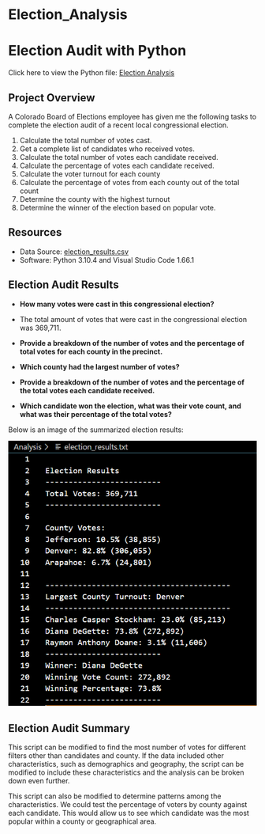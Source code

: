 # Election_Analysis

# Election Audit with Python
Click here to view the Python file: [Election Analysis](https://github.com/dgeroux/election_analysis/blob/main/PyPoll_Challenge.py)

## Project Overview
A Colorado Board of Elections employee has given me the following tasks to complete the election audit of a recent local congressional election.

1. Calculate the total number of votes cast.
2. Get a complete list of candidates who received votes.
3. Calculate the total number of votes each candidate received.
4. Calculate the percentage of votes each candidate received.
5. Calculate the voter turnout for each county
6. Calculate the percentage of votes from each county out of the total count
7. Determine the county with the highest turnout
8. Determine the winner of the election based on popular vote. 

## Resources
- Data Source: [election_results.csv](https://raw.githubusercontent.com/dgeroux/Election_Analysis/main/Resources/election_results.csv)
- Software: Python 3.10.4 and Visual Studio Code 1.66.1

## Election Audit Results
- **How many votes were cast in this congressional election?**
- The total amount of votes that were cast in the congressional election was 369,711.
- **Provide a breakdown of the number of votes and the percentage of total votes for each county in the precinct.**

- **Which county had the largest number of votes?**
- **Provide a breakdown of the number of votes and the percentage of the total votes each candidate received.**
- **Which candidate won the election, what was their vote count, and what was their percentage of the total votes?**

Below is an image of the summarized election results:

![Election Results](https://github.com/dgeroux/Election_Analysis/blob/main/Analysis/Election_Analysis_Deliverable_2.png)

## Election Audit Summary
This script can be modified to find the most number of votes for different filters other than candidates and county. If the data included other characteristics, such as demographics and geography, the script can be modified to include these characteristics and the analysis can be broken down even further.

This script can also be modified to determine patterns among the characteristics. We could test the percentage of voters by county against each candidate. This would allow us to see which candidate was the most popular within a county or geographical area. 
